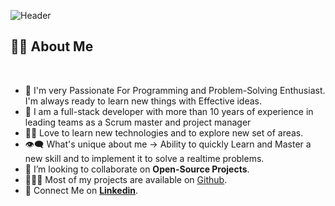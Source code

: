 ![Header](https://github.com/tr-youssef/tr-youssef/assets/58892168/07525af0-0c25-4fde-b8d0-ed8a37f5b663)

## 🙋‍♂️ About Me

<br>

- 🥋 I'm very Passionate For Programming and Problem-Solving Enthusiast. I'm always ready to learn new things with Effective ideas.
- 📘 I am a full-stack developer with more than 10 years of experience in leading teams as a Scrum master and project manager
- 👨‍💻 Love to learn new technologies and to explore new set of areas.
- 👁‍🗨 What's unique about me → Ability to quickly Learn and Master a new skill and to implement it to solve a realtime problems.
- 👯 I’m looking to collaborate on **Open-Source Projects**.
- 👨🏻‍💻 Most of my projects are available on [Github](https://github.com/tr-youssef/ "GitHub Profile").
- 🔗 Connect Me on [**Linkedin**](https://www.linkedin.com/in/youssef-triki/ "LinkedIn Profile").




<!--
**tr-youssef/tr-youssef** is a ✨ _special_ ✨ repository because its `README.md` (this file) appears on your GitHub profile.

Here are some ideas to get you started:

- 🔭 I’m currently working on ...
- 🌱 I’m currently learning ...

- 👯 I’m looking to collaborate on ...
- 🤔 I’m looking for help with ...
- 💬 Ask me about ...
- 📫 How to reach me: ...
- 😄 Pronouns: ...
- ⚡ Fun fact: ...
-->
